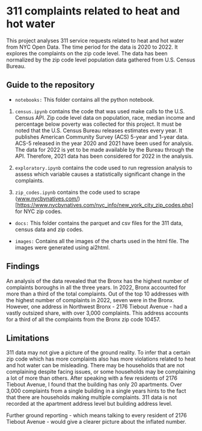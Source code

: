 # 311 complaints related to heat and hot water

This project analyses 311 service requests related to heat and hot water from NYC Open Data. The time period for the data is 2020 to 2022. It explores the complaints on the zip code level. The data has been normalized by the zip code level population data gathered from U.S. Census Bureau.

## Guide to the repository ##

* `notebooks:` This folder contains all the python notebook. 

1. `census.ipynb` contains the code that was used make calls to the U.S. Census API.
Zip code level data on population, race, median income and percentage below poverty was collected for this project.
It must be noted that the U.S. Census Bureau releases estimates every year. It publishes American Community Survey (ACS) 5-year and 1-year data. 
ACS-5 released in the year 2020 and 2021 have been used for analysis. The data for 2022 is yet to be made available by the Bureau through the API. 
Therefore, 2021 data has been considered for 2022 in the analysis.

2. `exploratory.ipynb` contains the code used to run regression analysis to assess which variable causes a statistically significant change in the complaints.

3. `zip_codes.ipynb` contains the code used to scrape (www.nycbynatives.com/)[https://www.nycbynatives.com/nyc_info/new_york_city_zip_codes.php] for NYC zip codes.

* `docs:` This folder contains the parquet and csv files for the 311 data, census data and zip codes. 
 
* `images:` Contains all the images of the charts used in the html file. The images were generated using ai2html. 

## Findings ##

An analysis of the data revealed that the Bronx has the highest number of complaints boroughs in all the three years. In 2022, Bronx accounted for more than a third of the total complaints. Out of the top 10 addresses with the highest number of complaints in 2022, seven were in the Bronx. However, one address in Northwest Bronx - 2176 Tiebout Avenue - had a vastly outsized share, with over 3,000 complaints. This address accounts for a third of all the complaints from the Bronx zip code 10457. 

## Limitations ##

311 data may not give a picture of the ground reality. To infer that a certain zip code which has more complaints also has more violations related to heat and hot water can be misleading. There may be households that are not complaining despite facing issues, or some households may be complaining a lot of more than others. After speaking with a few residents of 2176 Tiebout Avenue, I found that the building has only 20 apartments. Over 3,000 complaints from a single building in a single years hints to the fact that there are households making multiple complaints. 311 data is not recorded at the apartment address level but building address level. 

Further ground reporting - which means talking to every resident of 2176 Tiebout Avenue - would give a clearer picture about the inflated number. 

